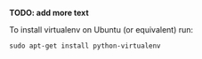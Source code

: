 **TODO: add more text**

To install virtualenv on Ubuntu (or equivalent) run:
```
sudo apt-get install python-virtualenv
```